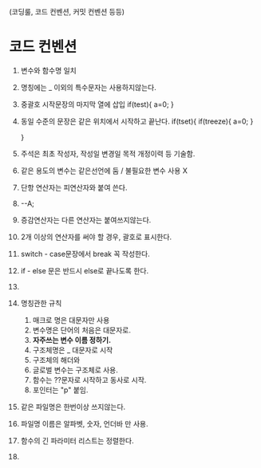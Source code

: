 (코딩룰, 코드 컨벤션, 커밋 컨벤션 등등)
# 코드 컨벤션

1. 변수와 함수명 일치
2. 명칭에는 _ 이외의 특수문자는 사용하지않는다.
3. 중괄호 시작문장의 마지막 열에 삽입
     if(test){
	     a=0;
     }
4.  동일 수준의 문장은 같은 위치에서 시작하고 끝난다.
	   if(tset){
		   if(treeze){
			   a=0;
		   }
		   
	   }   
5.  주석은 최초 작성자, 작성일 변경일 목적 개정이력 등 기술함.
6.  같은 용도의 변수는 같은선언에 둠 / 불필요한 변수 사용 X
7. 단항 연산자는 피연산자와 붙여 쓴다.
8.  --A;
9. 증감연산자는 다른 연산자는 붙여쓰지않는다.
10. 2개 이상의 연산자를 써야 할 경우, 괄호로 표시한다.
11. switch - case문장에서 break 꼭 작성한다.
12. if - else 문은 반드시 else로 끝나도록 한다.
13. 
14. 명칭관한 규칙
	1. 매크로 명은 대문자만 사용 
	2. 변수명은 단어의 처음은 대문자로.
	3. **자주쓰는 변수 이름 정하기.**
	4. 구조체명은 _ 대문자로 시작
	5. 구조체의 해더와 
	6. 글로벌 변수는 구조체로 사용.
	7. 함수는 ??문자로 시작하고 동사로 시작.
	8. 포인터는 "p" 붙임.
15. 같은 파일명은 한번이상 쓰지않는다.
16. 파일명 이름은 알파벳, 숫자, 언더바 만 사용.
17. 함수의 긴 파라미터 리스트는 정렬한다.
18. 